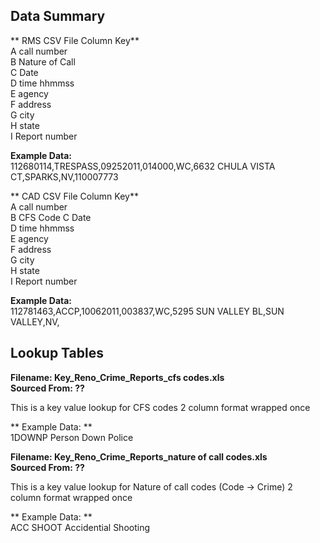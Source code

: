 ## Data Summary  
  


** RMS CSV File Column Key**  
A call number  
B Nature of Call  
C  Date  
D time hhmmss  
E agency  
F address  
G city  
H state  
I Report number  
 
**Example Data:**  
112680114,TRESPASS,09252011,014000,WC,6632 CHULA VISTA CT,SPARKS,NV,110007773
  

** CAD CSV File Column Key**  
A call number  
B CFS Code
C  Date  
D time hhmmss  
E agency  
F address  
G city  
H state  
I Report number  

**Example Data:**  
112781463,ACCP,10062011,003837,WC,5295 SUN VALLEY BL,SUN VALLEY,NV,  


## Lookup Tables

**Filename: Key_Reno_Crime_Reports_cfs codes.xls**  
**Sourced From: ??**

This is a key value lookup for CFS codes 
2 column format wrapped once

** Example Data: **  
1DOWNP	Person Down Police
  
  

**Filename: Key_Reno_Crime_Reports_nature of call codes.xls**  
**Sourced From: ??**

This is a key value lookup for Nature of call codes (Code -> Crime)
2 column format wrapped once

** Example Data: **  
ACC SHOOT	Accidential Shooting